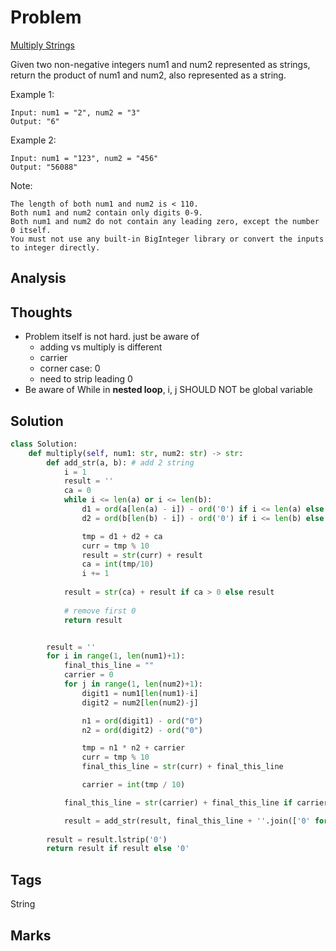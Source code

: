 # Problem
[Multiply Strings](https://leetcode.com/problems/multiply-strings)

Given two non-negative integers num1 and num2 represented as strings, return the product of num1 and num2, also represented as a string.

Example 1:
```
Input: num1 = "2", num2 = "3"
Output: "6"
```
Example 2:
```
Input: num1 = "123", num2 = "456"
Output: "56088"
```
Note:
```
The length of both num1 and num2 is < 110.
Both num1 and num2 contain only digits 0-9.
Both num1 and num2 do not contain any leading zero, except the number 0 itself.
You must not use any built-in BigInteger library or convert the inputs to integer directly.
```

## Analysis

## Thoughts
- Problem itself is not hard. just be aware of 
    - adding vs multiply is different
    - carrier 
    - corner case: 0
    - need to strip leading 0
- Be aware of While in **nested loop**, i, j SHOULD NOT be global variable 

## Solution
```python
class Solution:
    def multiply(self, num1: str, num2: str) -> str:
        def add_str(a, b): # add 2 string 
            i = 1            
            result = ''
            ca = 0
            while i <= len(a) or i <= len(b):
                d1 = ord(a[len(a) - i]) - ord('0') if i <= len(a) else 0
                d2 = ord(b[len(b) - i]) - ord('0') if i <= len(b) else 0

                tmp = d1 + d2 + ca
                curr = tmp % 10
                result = str(curr) + result
                ca = int(tmp/10)
                i += 1
            
            result = str(ca) + result if ca > 0 else result
            
            # remove first 0            
            return result


        result = ''       
        for i in range(1, len(num1)+1):
            final_this_line = ""
            carrier = 0
            for j in range(1, len(num2)+1):
                digit1 = num1[len(num1)-i]
                digit2 = num2[len(num2)-j]

                n1 = ord(digit1) - ord("0")
                n2 = ord(digit2) - ord("0")

                tmp = n1 * n2 + carrier
                curr = tmp % 10
                final_this_line = str(curr) + final_this_line

                carrier = int(tmp / 10)

            final_this_line = str(carrier) + final_this_line if carrier > 0 else final_this_line

            result = add_str(result, final_this_line + ''.join(['0' for _ in range(i-1)]))
            
        result = result.lstrip('0')
        return result if result else '0'
```

## Tags
String

## Marks
[comment]: <timestamp:2019-07-21>